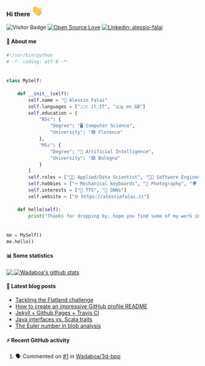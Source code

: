 ### Hi there <img src="https://raw.githubusercontent.com/Wadaboa/Wadaboa/master/wave.gif" width="30px">

![Visitor Badge](https://visitor-badge.laobi.icu/badge?page_id=Wadaboa.Wadaboa)
[![Open Source Love](https://badges.frapsoft.com/os/v1/open-source.svg?v=102)](https://github.com/ellerbrock/open-source-badge/)
[![Linkedin: alessio-falai](https://img.shields.io/badge/-Alessio%20Falai-blue?style=flat-square&logo=Linkedin&logoColor=white&link=https://www.linkedin.com/in/alessio-falai/)](https://www.linkedin.com/in/alessio-falai/)

#### 👨 About me
```python
#!/usr/bin/python
# -*- coding: utf-8 -*-


class MySelf:

    def __init__(self):
        self.name = "👀 Alessio Falai"
        self.languages = ["🇮🇹 it_IT", "🇬🇧 en_GB"]
        self.education = {
            "BSc": {
                "Degree": "🖥️ Computer Science",
                "University": "🟦 Florence"
            },
            "MSc": {
                "Degree": "🤖 Artificial Intelligence",
                "University": "🟥 Bologna"
            }
        ]
        self.roles = ["👨‍🔬 Applied/Data Scientist", "🧑‍💻 Software Engineer"]
        self.hobbies = ["⌨️ Mechanical keyboards", "📸 Photography", "🌍 Travelling", "🎒 Backpacks"]
        self.interests = ["💬 TTS", "🌳 GNNs"]
        self.website = ["🌐 https://alessiofalai.it"]

    def hello(self):
        print("Thanks for dropping by, hope you find some of my work interesting.")


me = MySelf()
me.hello()
```

#### 📊 Some statistics

<a href="https://github.com/Wadaboa/">
  <img align="center" src="https://github-readme-stats.vercel.app/api/top-langs/?username=Wadaboa&hide=html" />
</a>
<a href="https://github.com/Wadaboa/">
  <img align="center" src="https://github-readme-stats.vercel.app/api?username=Wadaboa&count_private=true&show_icons=true&line_height=33" alt="Wadaboa's github stats" />
</a>

#### 📕 Latest blog posts
<!-- BLOG-POST-LIST:START -->
- [Tackling the Flatland challenge](https://alessiofalai.it/blog/flatland-challenge)
- [How to create an impressive GitHub profile README](https://alessiofalai.it/blog/github-profile-readme)
- [Jekyll + Github Pages + Travis CI](https://alessiofalai.it/blog/jekyll-ghpages-travis)
- [Java interfaces vs. Scala traits](https://alessiofalai.it/blog/scala-traits)
- [The Euler number in blob analysis](https://alessiofalai.it/blog/euler-number)
<!-- BLOG-POST-LIST:END -->

#### ⚡ Recent GitHub activity
<!--START_SECTION:activity-->
1. 🗣 Commented on [#1](https://github.com/Wadaboa/3d-bpp/issues/1) in [Wadaboa/3d-bpp](https://github.com/Wadaboa/3d-bpp)
<!--END_SECTION:activity-->

